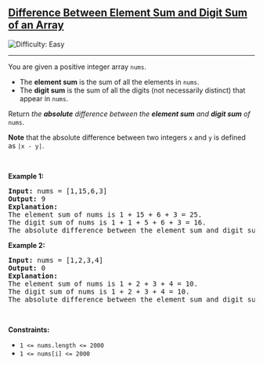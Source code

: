 <h2><a href="https://leetcode.com/problems/difference-between-element-sum-and-digit-sum-of-an-array/description/">Difference Between Element Sum and Digit Sum of an Array</a></h2> <img src='https://img.shields.io/badge/Difficulty-Easy-brightgreen' alt='Difficulty: Easy' /><hr>

<div class="elfjS" data-track-load="description_content"><p>You are given a positive integer array <code>nums</code>.</p>

<ul>
	<li>The <strong>element sum</strong> is the sum of all the elements in <code>nums</code>.</li>
	<li>The <strong>digit sum</strong> is the sum of all the digits (not necessarily distinct) that appear in <code>nums</code>.</li>
</ul>

<p>Return <em>the <strong>absolute</strong> difference between the <strong>element sum</strong> and <strong>digit sum</strong> of </em><code>nums</code>.</p>

<p><strong>Note</strong> that the absolute difference between two integers <code>x</code> and <code>y</code> is defined as <code>|x - y|</code>.</p>

<p>&nbsp;</p>
<p><strong class="example">Example 1:</strong></p>

<pre><strong>Input:</strong> nums = [1,15,6,3]
<strong>Output:</strong> 9
<strong>Explanation:</strong> 
The element sum of nums is 1 + 15 + 6 + 3 = 25.
The digit sum of nums is 1 + 1 + 5 + 6 + 3 = 16.
The absolute difference between the element sum and digit sum is |25 - 16| = 9.
</pre>

<p><strong class="example">Example 2:</strong></p>

<pre><strong>Input:</strong> nums = [1,2,3,4]
<strong>Output:</strong> 0
<strong>Explanation:</strong>
The element sum of nums is 1 + 2 + 3 + 4 = 10.
The digit sum of nums is 1 + 2 + 3 + 4 = 10.
The absolute difference between the element sum and digit sum is |10 - 10| = 0.
</pre>

<p>&nbsp;</p>
<p><strong>Constraints:</strong></p>

<ul>
	<li><code>1 &lt;= nums.length &lt;= 2000</code></li>
	<li><code>1 &lt;= nums[i] &lt;= 2000</code></li>
</ul>
</div>
